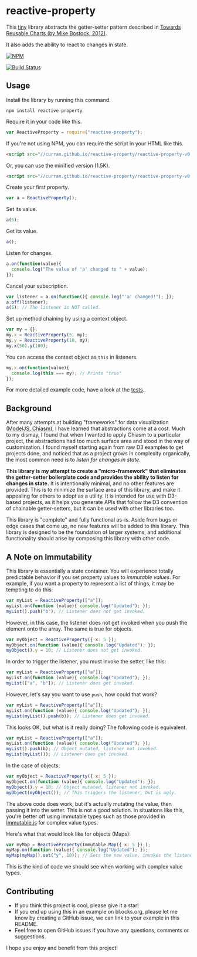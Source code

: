 # reactive-property

This [tiny](https://github.com/curran/reactiveProperty/blob/master/index.js) library abstracts the getter-setter pattern described in [Towards Reusable Charts (by Mike Bostock, 2012)](https://bost.ocks.org/mike/chart/).

It also adds the ability to react to changes in state.

[![NPM](https://nodei.co/npm/reactive-property.png)](https://npmjs.org/package/reactive-property)

[![Build Status](https://travis-ci.org/curran/reactive-property.svg?branch=master)](https://travis-ci.org/curran/reactive-property)

## Usage

Install the library by running this command.

`npm install reactive-property`

Require it in your code like this.

```javascript
var ReactiveProperty = require("reactive-property");
```

If you're not using NPM, you can require the script in your HTML like this.

```html
<script src="//curran.github.io/reactive-property/reactive-property-v0.6.0.js"></script>
```

Or, you can use the minified version (1.5K).

```html
<script src="//curran.github.io/reactive-property/reactive-property-v0.6.0.min.js"></script>
```

Create your first property.

```javascript
var a = ReactiveProperty();
```

Set its value.

```javascript
a(5);
```

Get its value.

```javascript
a();
```

Listen for changes.

```javascript
a.on(function(value){
  console.log("The value of 'a' changed to " + value);
});
```

Cancel your subscription.

```javascript
var listener = a.on(function(){ console.log("'a' changed!"); });
a.off(listener);
a(5); // The listener is NOT called.
```

Set up method chaining by using a context object.

```javascript
var my = {};
my.x = ReactiveProperty(5, my);
my.y = ReactiveProperty(10, my);
my.x(50).y(100);
```

You can access the context object as `this` in listeners.

```javascript
my.x.on(function(value){
  console.log(this === my); // Prints "true"
});
```

For more detailed example code, have a look at the [tests](https://github.com/curran/reactiveProperty/blob/master/test.js)..

## Background

After many attempts at building "frameworks" for data visualization ([ModelJS](https://github.com/curran/model), [Chiasm](https://github.com/chiasm-project/chiasm)), I have learned that abstractions come at a cost. Much to my dismay, I found that when I wanted to apply Chiasm to a particular project, the abstractions had too much surface area and stood in the way of customization. I found myself starting again from raw D3 examples to get projects done, and noticed that as a project grows in complexity organically, the most common need is to *listen for changes in state*.

**This library is my attempt to create a "micro-framework" that eliminates the getter-setter boilerplate code and provides the ability to listen for changes in state.** It is intentionally minimal, and no other features are provided. This is to minimize the surface area of this library, and make it appealing for others to adopt as a utility. It is intended for use with D3-based projects, as it helps you generate APIs that follow the D3 convention of chainable getter-setters, but it can be used with other libraries too.

This library is "complete" and fully functional as-is. Aside from bugs or edge cases that come up, no new features will be added to this library. This library is designed to be the foundation of larger systems, and additional functionality should arise by composing this library with other code.

## A Note on Immutability

This library is essentially a state container. You will experience totally predictable behavior if you set property values to *immutable values*. For example, if you want a property to represent a list of things, it may be tempting to do this:

```javascript
var myList = ReactiveProperty(["a"]);
myList.on(function (value){ console.log("Updated"); });
myList().push("b"); // Listener does not get invoked.
```

However, in this case, the listener does not get invoked when you push the element onto the array. The same is true for objects.

```javascript
var myObject = ReactiveProperty({ x: 5 });
myObject.on(function (value){ console.log("Updated"); });
myObject().y = 10; // Listener does not get invoked.
```

In order to trigger the listener, you must invoke the setter, like this:

```javascript
var myList = ReactiveProperty(["a"]);
myList.on(function (value){ console.log("Updated"); });
myList(["a", "b"]); // Listener does get invoked.
```

However, let's say you want to use `push`, how could that work?

```javascript
var myList = ReactiveProperty(["a"]);
myList.on(function (value){ console.log("Updated"); });
myList(myList().push(b)); // Listener does get invoked.
```

This looks OK, but what is it really doing? The following code is equivalent.

```javascript
var myList = ReactiveProperty(["a"]);
myList.on(function (value){ console.log("Updated"); });
myList().push(b); // Object mutated, listener not invoked.
myList(myList()); // Listener does get invoked.
```

In the case of objects:

```javascript
var myObject = ReactiveProperty({ x: 5 });
myObject.on(function (value){ console.log("Updated"); });
myObject().y = 10; // Object mutated, listener not invoked.
myObject(myObject()); // This triggers the listener, but is ugly.
```

The above code does work, but it's actually mutating the value, then passing it into the setter. This is not a good solution. In situations like this, you're better off using immutable types such as those provided in [Immutable.js](https://facebook.github.io/immutable-js/) for complex value types.

Here's what that would look like for objects (Maps):

```javascript
var myMap = ReactiveProperty(Immutable.Map({ x: 5 }););
myMap.on(function (value){ console.log("Updated"); });
myMap(myMap().set("y", 10)); // Sets the new value, invokes the listener.
```

This is the kind of code we should see when working with complex value types.

## Contributing

 * If you think this project is cool, please give it a star!
 * If you end up using this in an example on bl.ocks.org, please let me know by creating a GitHub issue, we can link to your example in this README.
 * Feel free to open GitHub issues if you have any questions, comments or suggestions.

I hope you enjoy and benefit from this project!
